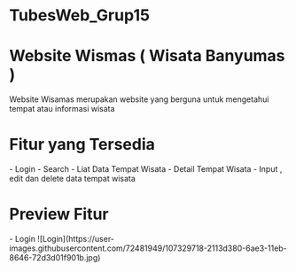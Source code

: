 # TubesWeb_Grup15
<h1> Website Wismas ( Wisata Banyumas ) </h1>
Website Wisamas merupakan website yang berguna untuk mengetahui tempat atau informasi wisata 

<h1> Fitur yang Tersedia </h1>
- Login 
- Search 
- Liat Data Tempat Wisata 
- Detail Tempat Wisata
- Input , edit dan delete data tempat wisata

<h1> Preview Fitur </h1>
- Login 
![Login](https://user-images.githubusercontent.com/72481949/107329718-2113d380-6ae3-11eb-8646-72d3d01f901b.jpg)

